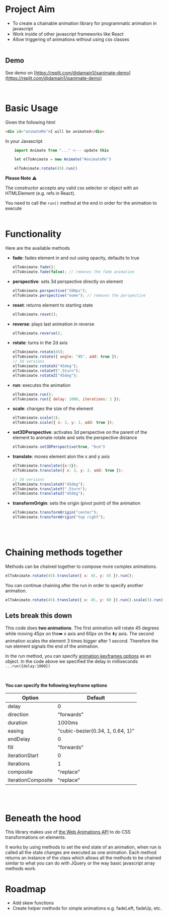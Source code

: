 # Project Aim

- To create a chainable animation library for programmatic animation in javascript
- Work inside of other javascript frameworks like React
- Allow triggering of animations without using css classes
  <br/>
  <br/>

## Demo
See demo on [https://replit.com/@damain1/jsanimate-demo](https://replit.com/@damain1/jsanimate-demo)

<br />

# Basic Usage

Given the following html

```html
<div id="animateMe">I will be animated</div>
```

In your Javascript

```js
    import Animate from "..." <--- update this

    let elToAnimate = new Animate("#animateMe")

    elToAnimate.rotate(45).run()

```

**Please Note** ⚠️

The constructor accepts any valid css selector or object with an HTMLElement (e.g. refs in React).

You need to call the `run()` method at the end in order for the animation to execute
<br/>
<br/>

# Functionality

Here are the available methods

- **fade**: fades element in and out using opacity, defaults to true
  ```js
  elToAnimate.fade();
  elToAnimate.fade(false); // removes the fade animation
  ```
- **perspective**: sets 3d perspective directly on element
  ```js
  elToAnimate.perspective("200px");
  elToAnimate.perspective("nome"); // removes the perspective
  ```
- **reset**: returns element to starting state
  ```js
  elToAnimate.reset();
  ```
- **reverse**: plays last animation in reverse
  ```js
  elToAnimate.reverse();
  ```

- **rotate**: turns in the 2d axis
  ```js
  elToAnimate.rotate(45);
  elToAnimate.rotate({ angle: "45", add: true });
  // 3d versions
  elToAnimate.rotateX("45deg");
  elToAnimate.rotateY(".5turn");
  elToAnimate.rotateZ("45deg");
  ```
- **run**: executes the animation
  ```js
  elToAnimate.run();
  elToAnimate.run({ delay: 1000, iterations: 2 });
  ```
- **scale**: changes the size of the element
  ```js
  elToAnimate.scale(3);
  elToAnimate.scale({ x: 3, y: 3, add: true });
  ```
- **set3DPerspective**: activates 3d perspective on the parent of the element to animate
  rotate and sets the perspective distance
  ```js
  elToAnimate.set3DPerspective(true, "6cm")
  ```
- **translate**: moves element alon the x and y axis

  ```js
  elToAnimate.translate({x:3});
  elToAnimate.translate({ x: 3, y: 3, add: true });

  // 3d versions
  elToAnimate.translateX("45deg");
  elToAnimate.translateY(".5turn");
  elToAnimate.translateZ("45deg");
  ```
- **transformOrigin**: sets the origin (pivot point) of the animation 

  ```js
  elToAnimate.transformOrigin("center");
  elToAnimate.transformOrigin("top right");
  ```
 

  <br/>
  <br/>


# Chaining methods together
Methods can be chained together to compose more complex animations. 

```js
elToAnimate.rotate(45).translate({ x: 45, y: 45 }).run();
```

You can continue chaining after the run in order to specify another animation.

```js
elToAnimate.rotate(45).translate({ x: 45, y: 60 }).run().scale(3).run({ delay: 1000 });
```

## Lets break this down

This code does **two animations**. The first animation will rotate 45 degrees while moving 45px on the➡️ x axis and 60px on the ⬇️y axis. The second animation scales the element 3 times bigger after 1 second. Therefore the run element signals the end of the animation.

In the run method, you can specify [animation keyframes options](https://developer.mozilla.org/en-US/docs/Web/API/KeyframeEffect/KeyframeEffect) as an object. In the code above we specified the delay in milliseconds `...run({delay:1000})`

<br/>

**You can specify the following keyframe options**

| Option             | Default                          |
| ------------------ | -------------------------------- |
| delay              | 0                                |
| direction          | "forwards"                       |
| duration           | 1000ms                           |
| easing             | "cubic-bezier(0.34, 1, 0.64, 1)" |
| endDelay           | 0                                |
| fill               | "forwards"                       |
| iterationStart     | 0                                |
| iterations         | 1                                |
| composite          | "replace"                        |
| iterationComposite | "replace"                        |

<br/>
<br/>

# Beneath the hood

This library makes use of [the Web Animations API](https://developer.mozilla.org/en-US/docs/Web/API/Web_Animations_API) to do CSS transformations on elements.

It works by using methods to set the end state of an animation, when run is called all the state changes are executed as one animation. Each method returns an instance of the class which allows all the methods to be chained similar to what you can do with JQuery or the way basic javascript array methods work.

# Roadmap

- Add skew functions
- Create helper methods for simple animations e.g. fadeLeft, fadeUp, etc.
